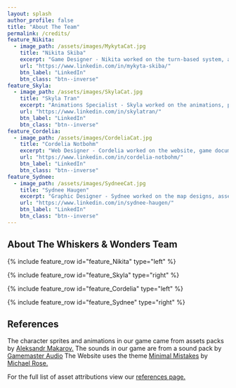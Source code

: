 ```yaml
---
layout: splash
author_profile: false
title: "About The Team"
permalink: /credits/
feature_Nikita:
  - image_path: /assets/images/MykytaCat.jpg
    title: "Nikita Skiba"
    excerpt: "Game Designer - Nikita worked on the turn-based system, actions, UI elements, sound effects, and enemy AI."
    url: "https://www.linkedin.com/in/mykyta-skiba/"
    btn_label: "LinkedIn"
    btn_class: "btn--inverse"
feature_Skyla:
  - image_path: /assets/images/SkylaCat.jpg
    title: "Skyla Tran"
    excerpt: "Animations Specialist - Skyla worked on the animations, player movement, the title/end screens, and the level designs"
    url: "https://www.linkedin.com/in/skylatran/"
    btn_label: "LinkedIn"
    btn_class: "btn--inverse"
feature_Cordelia:
  - image_path: /assets/images/CordeliaCat.jpg
    title: "Cordelia Notbohm"
    excerpt: "Web Designer - Cordelia worked on the website, game documentation, playtest documentation, and the tutorial system"
    url: "https://www.linkedin.com/in/cordelia-notbohm/"
    btn_label: "LinkedIn"
    btn_class: "btn--inverse"
feature_Sydnee:
  - image_path: /assets/images/SydneeCat.jpg
    title: "Sydnee Haugen"
    excerpt: "Graphic Designer - Sydnee worked on the map designs, asset choices, game theming, and player attacks"
    url: "https://www.linkedin.com/in/sydnee-haugen/"
    btn_label: "LinkedIn"
    btn_class: "btn--inverse"
---
```


## About The Whiskers & Wonders Team

{% include feature_row id="feature_Nikita" type="left" %}

{% include feature_row id="feature_Skyla" type="right" %}

{% include feature_row id="feature_Cordelia" type="left" %}

{% include feature_row id="feature_Sydnee" type="right" %}


## References

The character sprites and animations in our game came from assets packs by [Aleksandr Makarov.](https://iknowkingrabbit.itch.io/) 
The sounds in our game are from a sound pack by [Gamemaster Audio](https://www.gamemasteraudio.com/about-us/)
The Website uses the theme [Minimal Mistakes](https://mademistakes.com/work/jekyll-themes/minimal-mistakes/) by [Michael Rose.](https://mademistakes.com/about/)

For the full list of asset attributions view our [references page.](https://wolflegend523.github.io/CSS385_GameDocuments/references/) 
